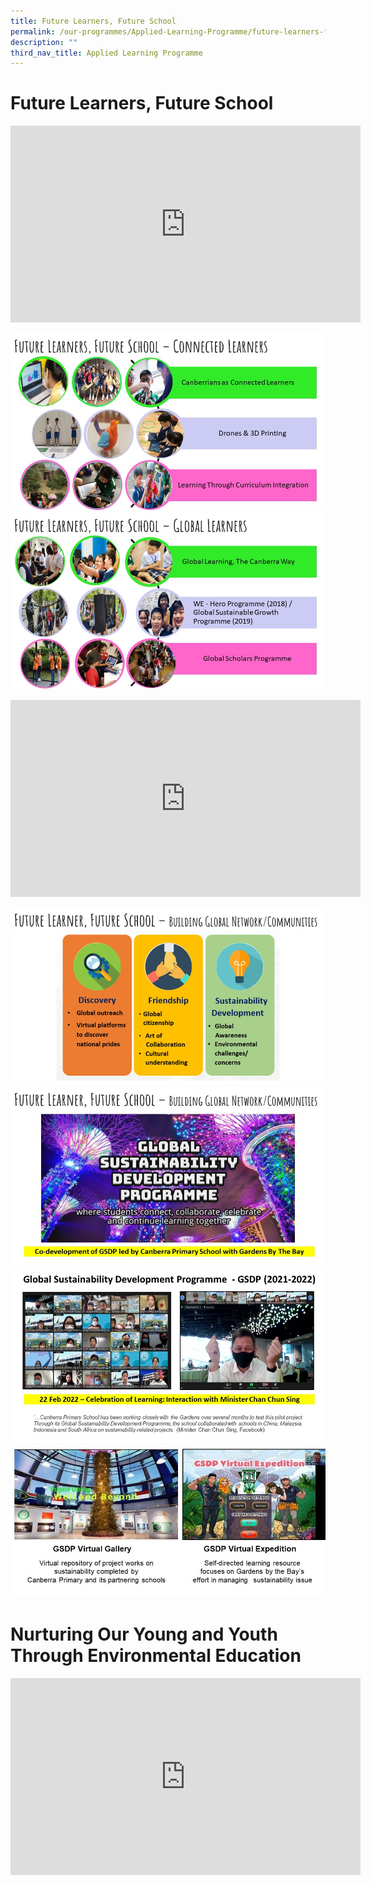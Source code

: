 ```yaml
---
title: Future Learners, Future School
permalink: /our-programmes/Applied-Learning-Programme/future-learners-future-school
description: ""
third_nav_title: Applied Learning Programme
---
```

# Future Learners, Future School
<iframe width="560" height="315" src="https://www.youtube.com/embed/XagOkI-EVbA" title="YouTube video player" frameborder="0" allow="accelerometer; autoplay; clipboard-write; encrypted-media; gyroscope; picture-in-picture" allowfullscreen></iframe>

![](/images/Slide1-1.jpg)
![](/images/Slide2-1.jpg)
<iframe width="560" height="315" src="https://www.youtube.com/embed/R-aZz3ahIUQ" title="YouTube video player" frameborder="0" allow="accelerometer; autoplay; clipboard-write; encrypted-media; gyroscope; picture-in-picture" allowfullscreen></iframe>

![](/images/FLFS%202.jpg)
![](/images/FLFS%201.jpg)
![](/images/GSDP.jpg)
![](/images/FLFS%205%20.jpg)

# Nurturing Our Young and Youth Through Environmental Education

<iframe width="560" height="315" src="https://www.youtube.com/embed/O4_yFr95FHY" title="YouTube video player" frameborder="0" allow="accelerometer; autoplay; clipboard-write; encrypted-media; gyroscope; picture-in-picture" allowfullscreen></iframe>